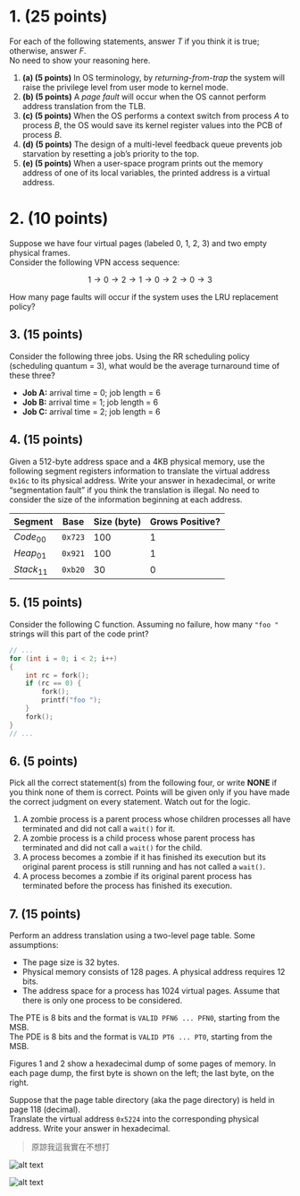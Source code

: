 # 1. (25 points)

For each of the following statements, answer $T$ if you think it is true; otherwise, answer $F$.  
No need to show your reasoning here.

1. **(a) (5 points)** In OS terminology, by *returning-from-trap* the system will raise the privilege level from user mode to kernel mode.  
2. **(b) (5 points)** A *page fault* will occur when the OS cannot perform address translation from the TLB.  
3. **(c) (5 points)** When the OS performs a context switch from process $A$ to process $B$, the OS would save its kernel register values into the PCB of process $B$.  
4. **(d) (5 points)** The design of a multi-level feedback queue prevents job starvation by resetting a job’s priority to the top.  
5. **(e) (5 points)** When a user-space program prints out the memory address of one of its local variables, the printed address is a virtual address.

# 2. (10 points)

Suppose we have four virtual pages (labeled 0, 1, 2, 3) and two empty physical frames.  
Consider the following VPN access sequence:  

$$
1 → 0 → 2 → 1 → 0 → 2 → 0 → 3
$$

How many page faults will occur if the system uses the LRU replacement policy?

## 3. (15 points)

Consider the following three jobs. Using the RR scheduling policy (scheduling quantum = 3), what would be the average turnaround time of these three?

- **Job A:** arrival time = 0; job length = 6  
- **Job B:** arrival time = 1; job length = 6  
- **Job C:** arrival time = 2; job length = 6

## 4. (15 points)

Given a 512-byte address space and a 4KB physical memory, use the following segment registers information to translate the virtual address `0x16c` to its physical address. Write your answer in hexadecimal, or write “segmentation fault” if you think the translation is illegal. No need to consider the size of the information beginning at each address.

| Segment | Base   | Size (byte) | Grows Positive? |
|---------|--------|-------------|-----------------|
| $Code_{00}$  | `0x723`  | 100         | 1               |
| $Heap_{01}$  | `0x921`  | 100         | 1               |
| $Stack_{11}$ | `0xb20`  | 30          | 0               |

## 5. (15 points)

Consider the following C function. Assuming no failure, how many `"foo "` strings will this part of the code print?

```c
// ...
for (int i = 0; i < 2; i++)
{
    int rc = fork();
    if (rc == 0) {
        fork();
        printf("foo ");
    }
    fork();
}
// ...
```

## 6. (5 points)

Pick all the correct statement(s) from the following four, or write **NONE** if you think none of them is correct. Points will be given only if you have made the correct judgment on every statement. Watch out for the logic.

1. A zombie process is a parent process whose children processes all have terminated and did not call a `wait()` for it.  
2. A zombie process is a child process whose parent process has terminated and did not call a `wait()` for the child.  
3. A process becomes a zombie if it has finished its execution but its original parent process is still running and has not called a `wait()`.  
4. A process becomes a zombie if its original parent process has terminated before the process has finished its execution.

## 7. (15 points)

Perform an address translation using a two-level page table. Some assumptions:

- The page size is 32 bytes.
- Physical memory consists of 128 pages. A physical address requires 12 bits.
- The address space for a process has 1024 virtual pages. Assume that there is only one process to be considered.

The PTE is 8 bits and the format is `VALID PFN6 ... PFN0`, starting from the MSB.  
The PDE is 8 bits and the format is `VALID PT6 ... PT0`, starting from the MSB.

Figures 1 and 2 show a hexadecimal dump of some pages of memory. In each page dump, the first byte is shown on the left; the last byte, on the right.

Suppose that the page table directory (aka the page directory) is held in page 118 (decimal).  
Translate the virtual address `0x5224` into the corresponding physical address. Write your answer in hexadecimal.

> 原諒我這我實在不想打

![alt text](image.png)

![alt text](image-1.png)